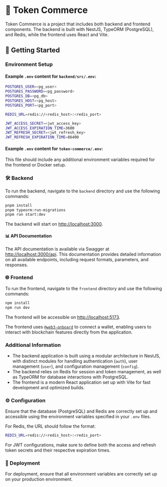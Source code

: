 
# 🏦 Token Commerce

Token Commerce is a project that includes both backend and frontend components. The backend is built with NestJS, TypeORM (PostgreSQL), and Redis, while the frontend uses React and Vite.

## 🏁 Getting Started

### Environment Setup

#### Example `.env` content for `backend/src/.env`:

```bash
POSTGRES_USER=<pg_user>
POSTGRES_PASSWORD=<pg_password>
POSTGRES_DB=<pg_db>
POSTGRES_HOST=<pg_host>
POSTGRES_PORT=<pg_port>

REDIS_URL=redis://<redis_host>:<redis_port>

JWT_ACCESS_SECRET=<jwt_access_key>
JWT_ACCESS_EXPIRATION_TIME=3600
JWT_REFRESH_SECRET=<jwt_refresh_key>
JWT_REFRESH_EXPIRATION_TIME=86400
```

#### Example `.env` content for `token-commerce/.env`:

This file should include any additional environment variables required for the frontend or Docker setup.

### 🛠️ Backend

To run the backend, navigate to the `backend` directory and use the following commands:

```bash
pnpm install
pnpm typeorm:run-migrations
pnpm run start:dev
```

The backend will start on [http://localhost:3000](http://localhost:3000).

#### 📊 API Documentation

The API documentation is available via Swagger at [http://localhost:3000/api](http://localhost:3000/api). This documentation provides detailed information on all available endpoints, including request formats, parameters, and responses.

### 🌐 Frontend

To run the frontend, navigate to the `frontend` directory and use the following commands:

```bash
npm install
npm run dev
```

The frontend will be accessible on [http://localhost:5173](http://localhost:5173).

The frontend uses [`@web3-onboard`](https://github.com/blocknative/web3-onboard) to connect a wallet, enabling users to interact with blockchain features directly from the application.

### Additional Information

- The backend application is built using a modular architecture in NestJS, with distinct modules for handling authentication (`auth`), user management (`user`), and configuration management (`config`).
- The backend relies on Redis for session and token management, as well as TypeORM for database interactions with PostgreSQL.
- The frontend is a modern React application set up with Vite for fast development and optimized builds.

### ⚙️ Configuration

Ensure that the database (PostgreSQL) and Redis are correctly set up and accessible using the environment variables specified in your `.env` files.

For Redis, the URL should follow the format:

```bash
REDIS_URL=redis://<redis_host>:<redis_port>
```

For JWT configurations, make sure to define both the access and refresh token secrets and their respective expiration times.

### 🚀 Deployment

For deployment, ensure that all environment variables are correctly set up on your production environment.